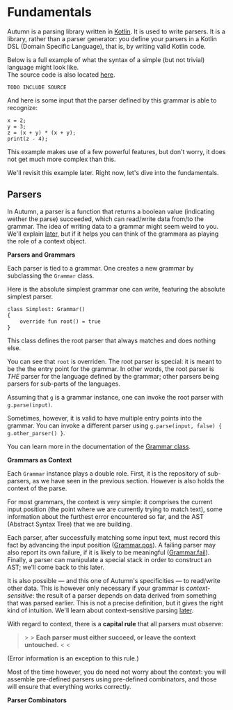# Fundamentals

Autumn is a parsing library written in [Kotlin]. It is used to write parsers. It is a library,
rather than a parser generator: you define your parsers in a Kotlin DSL (Domain Specific Language),
that is, by writing valid Kotlin code.

[Kotlin]: https://kotlinlang.org/

Below is a full example of what the syntax of a simple (but not trivial) language might look like.  
The source code is also located [here][SimpleGrammar].

[SimpleGrammar]: /src/norswap/lang/examples/simple/

    TODO INCLUDE SOURCE
    
And here is some input that the parser defined by this grammar is able to recognize:

    x = 2;
    y = 3;
    z = (x + y) * (x + y);
    print(z - 4);
    
This example makes use of a few powerful features, but don't worry, it does not get much more
complex than this.

We'll revisit this example later. Right now, let's dive into the fundamentals.

## Parsers

In Autumn, a parser is a function that returns a boolean value (indicating wether the parse)
succeeded, which can read/write data from/to the grammar. The idea of writing data
to a grammar might seem weird to you. We'll explain [later][grammar-context], but if it helps
you can think of the grammara as playing the role of a context object.

[grammar-context]: /TODO

**Parsers and Grammars**

Each parser is tied to a grammar. One creates a new grammar by subclassing the `Grammar` class.

Here is the absolute simplest grammar one can write, featuring the absolute simplest parser.

    class Simplest: Grammar()
    {
        override fun root() = true
    }
    
This class defines the root parser that always matches and does nothing else.

You can see that `root` is overriden. The root parser is special: it is meant to be the the entry
point for the grammar. In other words, the root parser is *THE* parser for the language defined by
the grammar; other parsers being parsers for sub-parts of the languages.

Assuming that `g` is a grammar instance, one can invoke the root parser with `g.parse(input)`.

Sometimes, however, it is valid to have multiple entry points into the grammar.
You can invoke a different parser using `g.parse(input, false) { g.other_parser() }`.

You can learn more in the documentation of the [Grammar class].

[Grammar class]: /doc/autumn/TODO

**Grammars as Context**

Each `Grammar` instance plays a double role. First, it is the repository of sub-parsers, as we have
seen in the previous section. However is also holds the context of the parse.

For most grammars, the context is very simple: it comprises the current input position (the point
where we are currently trying to match text), some information about the furthest error encountered
so far, and the AST (Abstract Syntax Tree) that we are building.

Each parser, after successfully matching some input text, must record this fact by advancing the
input position ([Grammar.pos]). A failing parser may also report its own failure, if it is likely to
be meaningful ([Grammar.fail]). Finally, a parser can manipulate a special stack in order to
construct an AST; we'll come back to this later.

[Grammar.pos]: /TODO
[Grammar.fail]: /TODO

It is also possible — and this one of Autumn's specificities — to read/write other data.
This is however only necessary if your grammar is *context-sensitive*: the result of a parser
depends on data derived from something that was parsed earlier. This is not a precise definition,
but it gives the right kind of intuition. We'll learn about context-sensitive parsing [later][csp].

[csp]: /TODO

With regard to context, there is a **capital rule** that all parsers must observe:

> \> > **Each parser must either succeed, or leave the context untouched.** < <

(Error information is an exception to this rule.)

Most of the time however, you do need not worry about the context: you will assemble pre-defined
parsers using pre-defined combinators, and those will ensure that everything works correctly.

**Parser Combinators**

